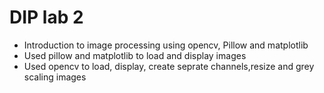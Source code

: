 # DIP lab 2 
* Introduction to image processing using opencv, Pillow and matplotlib
* Used pillow and matplotlib to load and display images
* Used opencv to load, display, create seprate channels,resize and grey scaling images
